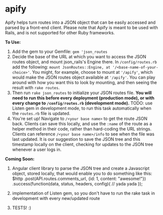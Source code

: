 apify
=====

Apify helps turn routes into a JSON object that can be easily accessed and parsed by a front-end client.
Please note that Apify is meant to be used with Rails, and is not supported for other Ruby frameworks.

**To Use:**

1.  Add the gem to your Gemfile: `gem 'json_routes`
2.  Decide the base of the URL at which you want to access the JSON routes object, and mount json_rails's Engine there.  In `/config/routes.rb` add the following: `mount JsonRoutes::Engine, at '/<base-name-of-your-choice>'`.  You might, for example, choose to mount at `'/apify'`, which would make the JSON routes object available at `'/apify'`.  You can play around with how you want this to look by mounting, and then seeing the result with `rake routes`.
3.  Then run `rake json_routes` to initialize your JSON routes file.  **You will need to run this before every deployment (production mode), or with every change to `/config/routes.rb` (development mode).** TODO: use Listen gem in development mode, to run this task automatically when the `routes.rb` file is updated.  
4.  You're set up!  Navigate to `/<your base name>` to get the route JSON back.  Clients can save this locally, and use the `:name` of the route as a helper method in their code, rather than hard-coding the URL strings.  Clients can reference `/<your base name>/info` to see when the file was last updated.  It is our suggestion to save the JSON tree and this timestamp locally on the client, checking for updates to the JSON tree whenever a user logs in.

**Coming Soon:**

1.  Angular client library to parse the JSON tree and create a Javascript object, stored locally, that would enable you to do something like this:
    $http
      .post(API.routes.comments_url, {id: 1, content: "awesome!"})
      .success(function(data, status, headers, config){
        // yada yada
    });

2.  implementation of Listen gem, so you don't have to run the rake task in development with every new/updated route
3.  TESTS! :)
